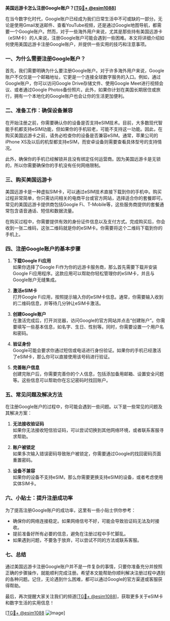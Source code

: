 **美国远游卡怎么注册Google账户？[[TG💪+ @esim1088](https://t.me/s/esim1088)]**

在当今数字化时代，Google账户已经成为我们日常生活中不可或缺的一部分。无论是使用Gmail发送邮件、查看YouTube视频，还是通过Google地图导航，都需要一个Google账户。然而，对于一些海外用户来说，尤其是那些持有美国远游卡（eSIM卡）的人来说，注册Google账户可能会遇到一些困难。本文将详细介绍如何使用美国远游卡注册Google账户，并提供一些实用的技巧和注意事项。

### 一、为什么需要注册Google账户？

首先，我们需要明确为什么要注册Google账户。对于许多海外用户来说，Google账户不仅仅是一个邮箱地址，它更是一个连接全球数字服务的入口。例如，通过Google账户，你可以访问Google Drive存储文件、使用Google Meet进行视频会议、或者通过Google Photos备份照片。此外，如果你计划在美国长期居住或旅行，拥有一个本地化的Google账户也会让你的生活更加便利。

### 二、准备工作：确保设备兼容

在开始注册之前，你需要确认你的设备是否支持eSIM技术。目前，大多数现代智能手机都支持eSIM功能，但如果你的手机较老，可能不支持这一功能。因此，在购买美国远游卡之前，请务必检查你的设备是否兼容eSIM。通常，苹果公司的iPhone XS及以后的机型都支持eSIM，而安卓设备则需要查看具体型号的支持情况。

此外，确保你的手机已经解锁并且没有绑定任何运营商。因为美国远游卡是无锁的，所以你需要确保你的手机没有任何网络限制。

### 三、购买美国远游卡

美国远游卡是一种虚拟SIM卡，可以通过eSIM技术直接下载到你的手机中。购买过程非常简单，你只需访问相关的电商平台或官方网站，选择适合你的套餐即可。常见的美国远游卡提供商包括Google Fi、T-Mobile等，这些服务商提供的套餐通常包含语音通话、短信和数据流量。

在购买过程中，你需要提供有效的身份证件信息以及支付方式。完成购买后，你会收到一张二维码，这张二维码就是你的eSIM卡。你需要将这个二维码下载到你的手机上。

### 四、注册Google账户的基本步骤

1. **下载Google Fi应用**  
   如果你选择了Google Fi作为你的远游卡服务商，那么首先需要下载并安装Google Fi应用程序。这款应用可以帮助你轻松管理你的eSIM卡，并且与Google账户无缝集成。

2. **激活eSIM卡**  
   打开Google Fi应用，按照提示输入你的eSIM卡信息。通常，你需要输入收到的二维码信息，并等待几分钟让eSIM卡激活。

3. **创建Google账户**  
   在激活完成后，打开浏览器，访问Google的官方网站并点击“创建账户”。你需要填写一些基本信息，如名字、生日、性别等。同时，你需要设置一个用户名和密码。

4. **验证身份**  
   Google可能会要求你通过短信或电话进行身份验证。如果你的手机已经激活了eSIM卡，那么你可以直接使用该号码进行验证。

5. **完善账户信息**  
   创建完账户后，你需要完善你的个人信息，包括添加备用邮箱、设置安全问题等。这些信息可以帮助你在忘记密码时找回账户。

### 五、常见问题及解决方法

在注册Google账户的过程中，你可能会遇到一些问题。以下是一些常见的问题及其解决方案：

1. **无法接收验证码**  
   如果你无法接收短信验证码，可以尝试切换到其他网络环境，或者联系客服寻求帮助。

2. **账户被锁定**  
   如果多次输入错误密码导致账户被锁定，你需要通过Google的找回密码页面重置密码。

3. **设备不兼容**  
   如果你的设备不支持eSIM，那么你需要更换支持eSIM的设备，或者考虑使用实体SIM卡。

### 六、小贴士：提升注册成功率

为了提高注册Google账户的成功率，这里有一些小贴士供你参考：

- 确保你的网络连接稳定。如果网络信号不好，可能会导致验证码无法及时接收。
- 提前准备好所有必要的信息，避免在注册过程中手忙脚乱。
- 如果遇到问题，不要急于放弃，可以尝试不同的方法或联系客服。

### 七、总结

通过美国远游卡注册Google账户并不是一件复杂的事情，只要你准备充分并按照正确的步骤操作，就能顺利完成注册。希望本文能帮助你顺利解决注册过程中遇到的各种问题。记住，无论遇到什么困难，都可以通过Google的官方渠道或客服获得帮助。

最后，再次提醒大家关注我们的频道[[TG💪+ @esim1088](https://t.me/s/esim1088)]，获取更多关于eSIM卡和数字生活的实用信息！

[[TG💪+ @esim1088](https://t.me/s/esim1088) ![Image](https://i.postimg.cc/4NQfJmqS/Snipaste-2025-05-13-00-14-12.png)]